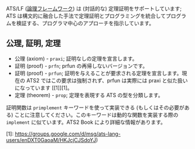 ATS/LF ([論理フレームワーク](https://en.wikipedia.org/wiki/Logical_framework)) は
(対話的な) 定理証明をサポートしています; ATS
は構文的に融合した手法で定理証明とプログラミングを統合してプログラムを検証する、プログラマ中心のアプローチを指示しています。

## 公理, 証明, 定理

* 公理 (axiom) - `praxi`; 証明なしの定理を宣言します。
* 証明 (proof) - `prfn`; prfun の再帰しないバージョンです。
* 証明 (proof) - `prfun`; 証明を与えることが要求される定理を宣言します。現在の ATS2 ではこの要求は強制されず、prfun
  は実際には praxi と似た扱いになっています [\[1\]][1]。
* 定理 (theorem) - `prop`; 定理を表現する ATS の型を分類します。

証明関数は `primplement` キーワードを使って実装できる (もしくはその必要がある)
ことに注意してください。このキーワードは動的な関数を実装する際の `implement` に似ています。ATS2 Book により詳細な情報があります。


[1]:
https://groups.google.com/d/msg/ats-lang-users/enDXT0GaoaM/HKJcjCJSdoYJ)
